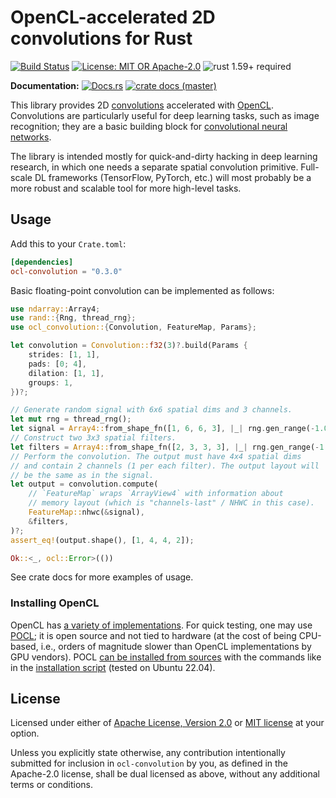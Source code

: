 # OpenCL-accelerated 2D convolutions for Rust

[![Build Status](https://github.com/slowli/ocl-convolution/workflows/Rust/badge.svg?branch=master)](https://github.com/slowli/ocl-convolution/actions) 
[![License: MIT OR Apache-2.0](https://img.shields.io/badge/License-MIT%2FApache--2.0-blue)](https://github.com/slowli/ocl-convolution#license)
![rust 1.59+ required](https://img.shields.io/badge/rust-1.59+-blue.svg?label=Required%20Rust) 

**Documentation:** [![Docs.rs](https://docs.rs/ocl-convolution/badge.svg)](https://docs.rs/ocl-convolution/)
[![crate docs (master)](https://img.shields.io/badge/master-yellow.svg?label=docs)](https://slowli.github.io/ocl-convolution/ocl_convolution/) 

This library provides 2D [convolutions] accelerated with [OpenCL]. Convolutions
are particularly useful for deep learning tasks, such as image recognition;
they are a basic building block for [convolutional neural networks][cnn].

The library is intended mostly for quick-and-dirty hacking in deep learning research,
in which one needs a separate spatial convolution primitive. Full-scale
DL frameworks (TensorFlow, PyTorch, etc.) will most probably be a more robust and scalable
tool for more high-level tasks.

## Usage

Add this to your `Crate.toml`:

```toml
[dependencies]
ocl-convolution = "0.3.0"
``` 

Basic floating-point convolution can be implemented as follows:

```rust
use ndarray::Array4;
use rand::{Rng, thread_rng};
use ocl_convolution::{Convolution, FeatureMap, Params};

let convolution = Convolution::f32(3)?.build(Params {
    strides: [1, 1],
    pads: [0; 4],
    dilation: [1, 1],
    groups: 1,
})?;

// Generate random signal with 6x6 spatial dims and 3 channels.
let mut rng = thread_rng();
let signal = Array4::from_shape_fn([1, 6, 6, 3], |_| rng.gen_range(-1.0..=1.0));
// Construct two 3x3 spatial filters.
let filters = Array4::from_shape_fn([2, 3, 3, 3], |_| rng.gen_range(-1.0..=1.0));
// Perform the convolution. The output must have 4x4 spatial dims
// and contain 2 channels (1 per each filter). The output layout will
// be the same as in the signal.
let output = convolution.compute(
    // `FeatureMap` wraps `ArrayView4` with information about
    // memory layout (which is "channels-last" / NHWC in this case).
    FeatureMap::nhwc(&signal),
    &filters,
)?;
assert_eq!(output.shape(), [1, 4, 4, 2]);

Ok::<_, ocl::Error>(())
```

See crate docs for more examples of usage.

### Installing OpenCL

OpenCL has [a variety of implementations](https://www.khronos.org/opencl/resources).
For quick testing, one may use [POCL](https://github.com/pocl/pocl); it is open source
and not tied to hardware (at the cost of being CPU-based, i.e., orders of magnitude
slower than OpenCL implementations by GPU vendors).
POCL [can be installed from sources](http://portablecl.org/docs/html/install.html)
with the commands like in the [installation script](install-pocl.sh)
(tested on Ubuntu 22.04).

## License

Licensed under either of [Apache License, Version 2.0](LICENSE-APACHE)
or [MIT license](LICENSE-MIT) at your option.

Unless you explicitly state otherwise, any contribution intentionally submitted
for inclusion in `ocl-convolution` by you, as defined in the Apache-2.0 license,
shall be dual licensed as above, without any additional terms or conditions.

[convolutions]: https://en.wikipedia.org/wiki/Convolution
[opencl]: https://www.khronos.org/opencl/
[cnn]: https://en.wikipedia.org/wiki/Convolutional_neural_network
